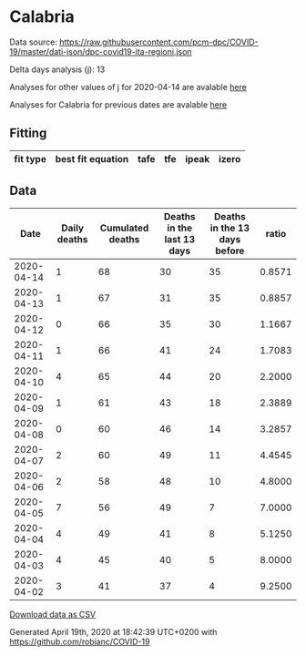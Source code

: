 # Calabria

Data source: https://raw.githubusercontent.com/pcm-dpc/COVID-19/master/dati-json/dpc-covid19-ita-regioni.json

Delta days analysis (j): 13

Analyses for other values of j for 2020-04-14 are avalable [here](../2020-04-14/README.md)

Analyses for Calabria for previous dates are avalable [here](../README.md)

## Fitting 
|fit type|best fit equation|tafe|tfe|ipeak|izero|
|-------|-----|--------|------|---|---|

## Data
|Date|Daily deaths|Cumulated deaths|Deaths in the last 13 days|Deaths in the 13 days before|ratio|
|----|----------|-----------|-------|--------------------|-----|
|2020-04-14|1|68|30|35|0.8571|
|2020-04-13|1|67|31|35|0.8857|
|2020-04-12|0|66|35|30|1.1667|
|2020-04-11|1|66|41|24|1.7083|
|2020-04-10|4|65|44|20|2.2000|
|2020-04-09|1|61|43|18|2.3889|
|2020-04-08|0|60|46|14|3.2857|
|2020-04-07|2|60|49|11|4.4545|
|2020-04-06|2|58|48|10|4.8000|
|2020-04-05|7|56|49|7|7.0000|
|2020-04-04|4|49|41|8|5.1250|
|2020-04-03|4|45|40|5|8.0000|
|2020-04-02|3|41|37|4|9.2500|

[Download data as CSV](COVID-19_calabria_j13_2020-04-14.csv)

Generated April 19th, 2020 at 18:42:39 UTC+0200 with https://github.com/robianc/COVID-19
